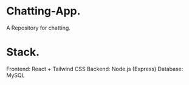 # Chatting-App.
A Repository for chatting.

# Stack.
Frontend: React + Tailwind CSS
Backend: Node.js (Express)
Database: MySQL